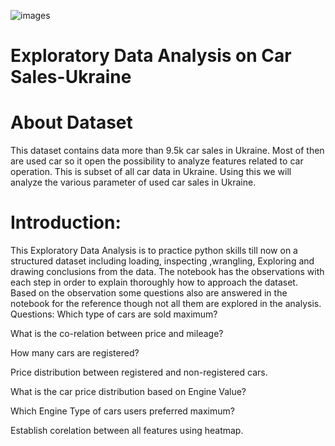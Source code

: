 
![images](https://github.com/user-attachments/assets/7579ae5e-811e-4f6b-8bec-cc80b4f89f47)

# Exploratory Data Analysis on Car Sales-Ukraine
# About Dataset
This dataset contains data more than 9.5k car sales in Ukraine. Most of then are used car so it open the possibility to analyze features related to car operation. 
This is subset of all car data in Ukraine. Using this we will analyze the various parameter of used car sales in Ukraine.

# Introduction:
This Exploratory Data Analysis is to practice python skills till now on a structured dataset including loading, inspecting ,wrangling, Exploring and drawing conclusions from the data. 
The notebook has the observations with each step in order to explain thoroughly how to approach the dataset. Based on the observation some questions also are answered in the notebook for the reference though not all them are explored in the analysis.
Questions:
 Which type of cars are sold maximum?
 
 What is the co-relation between price and mileage?
 
 How many cars are registered?
 
 Price distribution between registered and non-registered cars.
 
 What is the car price distribution based on Engine Value?
 
 Which Engine Type of cars users preferred maximum?
 
  Establish corelation between all features using heatmap.
